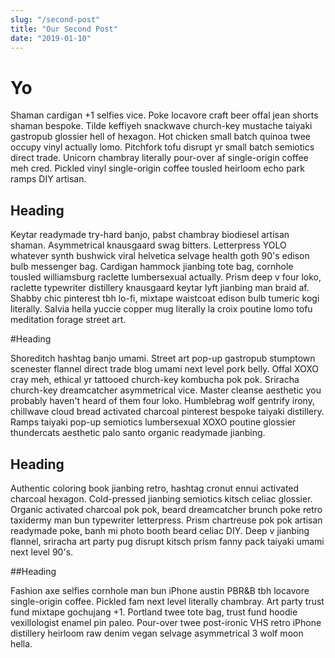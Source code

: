 ```yaml
---
slug: "/second-post"
title: "Our Second Post"
date: "2019-01-10"
---
```


# Yo

Shaman cardigan +1 selfies vice. Poke locavore craft beer offal jean shorts shaman bespoke. Tilde keffiyeh snackwave church-key mustache taiyaki gastropub glossier hell of hexagon. Hot chicken small batch quinoa twee occupy vinyl actually lomo. Pitchfork tofu disrupt yr small batch semiotics direct trade. Unicorn chambray literally pour-over af single-origin coffee meh cred. Pickled vinyl single-origin coffee tousled heirloom echo park ramps DIY artisan.

## Heading

Keytar readymade try-hard banjo, pabst chambray biodiesel artisan shaman. Asymmetrical knausgaard swag bitters. Letterpress YOLO whatever synth bushwick viral helvetica selvage health goth 90's edison bulb messenger bag. Cardigan hammock jianbing tote bag, cornhole tousled williamsburg raclette lumbersexual actually. Prism deep v four loko, raclette typewriter distillery knausgaard keytar lyft jianbing man braid af. Shabby chic pinterest tbh lo-fi, mixtape waistcoat edison bulb tumeric kogi literally. Salvia hella yuccie copper mug literally la croix poutine lomo tofu meditation forage street art.

#Heading

Shoreditch hashtag banjo umami. Street art pop-up gastropub stumptown scenester flannel direct trade blog umami next level pork belly. Offal XOXO cray meh, ethical yr tattooed church-key kombucha pok pok. Sriracha church-key dreamcatcher asymmetrical vice. Master cleanse aesthetic you probably haven't heard of them four loko. Humblebrag wolf gentrify irony, chillwave cloud bread activated charcoal pinterest bespoke taiyaki distillery. Ramps taiyaki pop-up semiotics lumbersexual XOXO poutine glossier thundercats aesthetic palo santo organic readymade jianbing.

## Heading

Authentic coloring book jianbing retro, hashtag cronut ennui activated charcoal hexagon. Cold-pressed jianbing semiotics kitsch celiac glossier. Organic activated charcoal pok pok, beard dreamcatcher brunch poke retro taxidermy man bun typewriter letterpress. Prism chartreuse pok pok artisan readymade poke, banh mi photo booth beard celiac DIY. Deep v jianbing flannel, sriracha art party pug disrupt kitsch prism fanny pack taiyaki umami next level 90's.

##Heading

Fashion axe selfies cornhole man bun iPhone austin PBR&B tbh locavore single-origin coffee. Pickled fam next level literally chambray. Art party trust fund mixtape gochujang +1. Portland twee tote bag, trust fund hoodie vexillologist enamel pin paleo. Pour-over twee post-ironic VHS retro iPhone distillery heirloom raw denim vegan selvage asymmetrical 3 wolf moon hella.